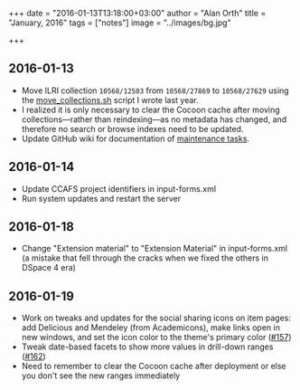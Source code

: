 +++
date = "2016-01-13T13:18:00+03:00"
author = "Alan Orth"
title = "January, 2016"
tags = ["notes"]
image = "../images/bg.jpg"

+++
## 2016-01-13

- Move ILRI collection `10568/12503` from `10568/27869` to `10568/27629` using the [move_collections.sh](https://gist.github.com/alanorth/392c4660e8b022d99dfa) script I wrote last year.
- I realized it is only necessary to clear the Cocoon cache after moving collections—rather than reindexing—as no metadata has changed, and therefore no search or browse indexes need to be updated.
- Update GitHub wiki for documentation of [maintenance tasks](https://github.com/ilri/DSpace/wiki/Maintenance-Tasks).

## 2016-01-14

- Update CCAFS project identifiers in input-forms.xml
- Run system updates and restart the server

## 2016-01-18

- Change "Extension material" to "Extension Material" in input-forms.xml (a mistake that fell through the cracks when we fixed the others in DSpace 4 era)

## 2016-01-19

- Work on tweaks and updates for the social sharing icons on item pages: add Delicious and Mendeley (from Academicons), make links open in new windows, and set the icon color to the theme's primary color ([#157](https://github.com/ilri/DSpace/issues/157))
- Tweak date-based facets to show more values in drill-down ranges ([#162](https://github.com/ilri/DSpace/issues/162))
- Need to remember to clear the Cocoon cache after deployment or else you don't see the new ranges immediately
